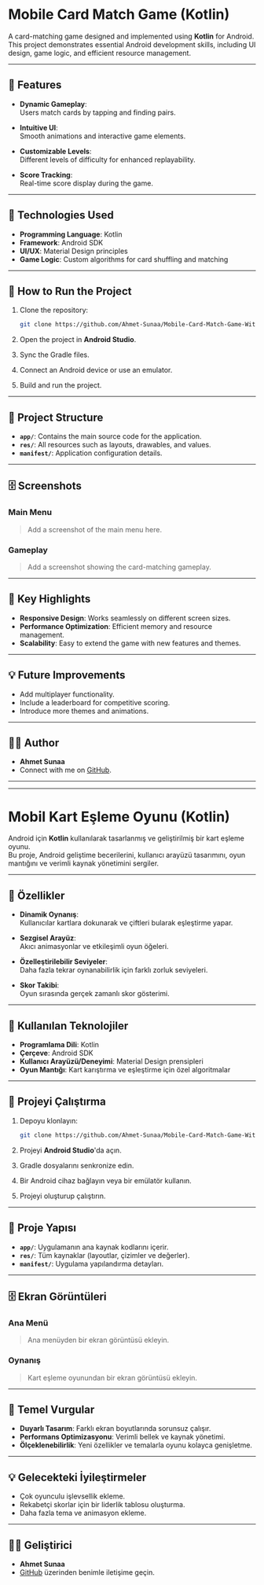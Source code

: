 
# Mobile Card Match Game (Kotlin)

A card-matching game designed and implemented using **Kotlin** for Android.  
This project demonstrates essential Android development skills, including UI design, game logic, and efficient resource management.

---

## 📱 Features
- **Dynamic Gameplay**:  
  Users match cards by tapping and finding pairs.

- **Intuitive UI**:  
  Smooth animations and interactive game elements.

- **Customizable Levels**:  
  Different levels of difficulty for enhanced replayability.

- **Score Tracking**:  
  Real-time score display during the game.

---

## 🔧 Technologies Used
- **Programming Language**: Kotlin  
- **Framework**: Android SDK  
- **UI/UX**: Material Design principles  
- **Game Logic**: Custom algorithms for card shuffling and matching

---

## 🚀 How to Run the Project
1. Clone the repository:  
   ```bash
   git clone https://github.com/Ahmet-Sunaa/Mobile-Card-Match-Game-With-Kotlin.git
   ```

2. Open the project in **Android Studio**.

3. Sync the Gradle files.

4. Connect an Android device or use an emulator.

5. Build and run the project.

---

## 📂 Project Structure
- **`app/`**: Contains the main source code for the application.  
- **`res/`**: All resources such as layouts, drawables, and values.  
- **`manifest/`**: Application configuration details.  

---

## 🗄 Screenshots

### Main Menu
> Add a screenshot of the main menu here.

### Gameplay
> Add a screenshot showing the card-matching gameplay.

---

## 🌟 Key Highlights
- **Responsive Design**: Works seamlessly on different screen sizes.
- **Performance Optimization**: Efficient memory and resource management.
- **Scalability**: Easy to extend the game with new features and themes.

---

## 💡 Future Improvements
- Add multiplayer functionality.
- Include a leaderboard for competitive scoring.
- Introduce more themes and animations.

---

## 🤵‍♂️ Author
- **Ahmet Sunaa**  
- Connect with me on [GitHub](https://github.com/Ahmet-Sunaa).

---

---

# Mobil Kart Eşleme Oyunu (Kotlin)

Android için **Kotlin** kullanılarak tasarlanmış ve geliştirilmiş bir kart eşleme oyunu.  
Bu proje, Android geliştime becerilerini, kullanıcı arayüzü tasarımını, oyun mantığını ve verimli kaynak yönetimini sergiler.

---

## 📱 Özellikler
- **Dinamik Oynanış**:  
  Kullanıcılar kartlara dokunarak ve çiftleri bularak eşleştirme yapar.

- **Sezgisel Arayüz**:  
  Akıcı animasyonlar ve etkileşimli oyun öğeleri.

- **Özelleştirilebilir Seviyeler**:  
  Daha fazla tekrar oynanabilirlik için farklı zorluk seviyeleri.

- **Skor Takibi**:  
  Oyun sırasında gerçek zamanlı skor gösterimi.

---

## 🔧 Kullanılan Teknolojiler
- **Programlama Dili**: Kotlin  
- **Çerçeve**: Android SDK  
- **Kullanıcı Arayüzü/Deneyimi**: Material Design prensipleri  
- **Oyun Mantığı**: Kart karıştırma ve eşleştirme için özel algoritmalar

---

## 🚀 Projeyi Çalıştırma
1. Depoyu klonlayın:  
   ```bash
   git clone https://github.com/Ahmet-Sunaa/Mobile-Card-Match-Game-With-Kotlin.git
   ```

2. Projeyi **Android Studio**'da açın.

3. Gradle dosyalarını senkronize edin.

4. Bir Android cihaz bağlayın veya bir emülatör kullanın.

5. Projeyi oluşturup çalıştırın.

---

## 📂 Proje Yapısı
- **`app/`**: Uygulamanın ana kaynak kodlarını içerir.  
- **`res/`**: Tüm kaynaklar (layoutlar, çizimler ve değerler).  
- **`manifest/`**: Uygulama yapılandırma detayları.  

---

## 🗄 Ekran Görüntüleri

### Ana Menü
> Ana menüyden bir ekran görüntüsü ekleyin.

### Oynanış
> Kart eşleme oyunundan bir ekran görüntüsü ekleyin.

---

## 🌟 Temel Vurgular
- **Duyarlı Tasarım**: Farklı ekran boyutlarında sorunsuz çalışır.
- **Performans Optimizasyonu**: Verimli bellek ve kaynak yönetimi.
- **Ölçeklenebilirlik**: Yeni özellikler ve temalarla oyunu kolayca genişletme.

---

## 💡 Gelecekteki İyileştirmeler
- Çok oyunculu işlevsellik ekleme.
- Rekabetçi skorlar için bir liderlik tablosu oluşturma.
- Daha fazla tema ve animasyon ekleme.

---

## 🤵‍♂️ Geliştirici
- **Ahmet Sunaa**  
- [GitHub](https://github.com/Ahmet-Sunaa) üzerinden benimle iletişime geçin.
